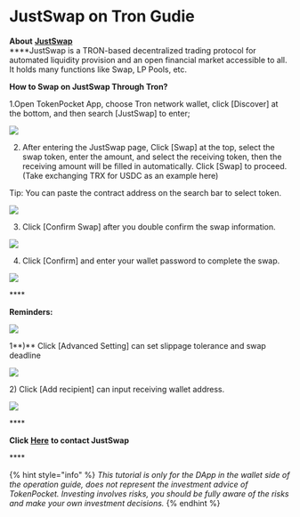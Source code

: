 # JustSwap on Tron Gudie

**About** [**JustSwap**](https://just.network/)  
****JustSwap is a TRON-based decentralized trading protocol for automated liquidity provision and an open financial market accessible to all. It holds many functions like Swap, LP Pools, etc.

**How to Swap on JustSwap Through Tron?**

1.Open TokenPocket App, choose Tron network wallet, click \[Discover\] at the bottom, and then search \[JustSwap\] to enter;

![](../../.gitbook/assets/dex-shou-ye-%20%282%29.jpg)

2. After entering the JustSwap page, Click \[Swap\] at the top, select the swap token, enter the amount, and select the receiving token, then the receiving amount will be filled in automatically. Click \[Swap\] to proceed. \(Take exchanging TRX for USDC as an example here\)

Tip: You can paste the contract address on the search bar to select token.

![](../../.gitbook/assets/justswap1.jpg)

3. Click \[Confirm Swap\] after you double confirm the swap information.

![](../../.gitbook/assets/justswap2.jpg)

4. Click \[Confirm\] and enter your wallet password to complete the swap.

![](../../.gitbook/assets/justswap3.jpg)

\*\*\*\*

**Reminders:**

![](../../.gitbook/assets/justswap.jpg)

1**\)** Click \[Advanced Setting\] can set slippage tolerance and swap deadline

![](../../.gitbook/assets/justswap4.jpg)

2\) Click \[Add recipient\] can input receiving wallet address.

![](../../.gitbook/assets/justswap6.jpg)

\*\*\*\*

**Click** [**Here**](https://justswap.zendesk.com/hc/en-us) **to contact JustSwap** 

\*\*\*\*

{% hint style="info" %}
_This tutorial is only for the DApp in the wallet side of the operation guide, does not represent the investment advice of TokenPocket. Investing involves risks, you should be fully aware of the risks and make your own investment decisions._
{% endhint %}



